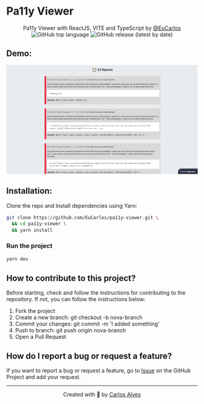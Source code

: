 # Pa11y Viewer

<p align="center">
    Pa11y Viewer with ReactJS, VITE and TypeScript by <a href="https://github.com/EuCarlos">@EuCarlos</a><br>
    <img alt="GitHub top language" src="https://img.shields.io/github/languages/top/EuCarlos/pa11y-viewer?color=orange&style=for-the-badge">
    <img alt="GitHub release (latest by date)" src="https://img.shields.io/github/v/release/eucarlos/pa11y-viewer?style=for-the-badge">
</p>

## Demo:
<p align="center">
<img src="./.github/screenshots/pa11y_viewer_screenshot.png" />
</p>

## Installation:
Clone the repo and Install dependencies using Yarn:
```bash
git clone https://github.com/EuCarlos/pa11y-viewer.git \
  && cd pa11y-viewer \
  && yarn install
```
### Run the project

```bash
yarn dev
```

## How to contribute to this project?
Before starting, check and follow the instructions for contributing to the repository. If not, you can follow the instructions below:

1. Fork the project
2. Create a new branch: git checkout -b nova-branch
3. Commit your changes: git commit -m 'I added something'
4. Push to branch: git push origin nova-branch
5. Open a Pull Request

## How do I report a bug or request a feature?
If you want to report a bug or request a feature, go to [Issue](https://github.com/eucarlos/pa11y-viewer/issues) on the GitHub Project and add your request.

___

<p align="center">
Created with 💜 by <a href="https://github.com/eucarlos/">Carlos Alves</a></p>